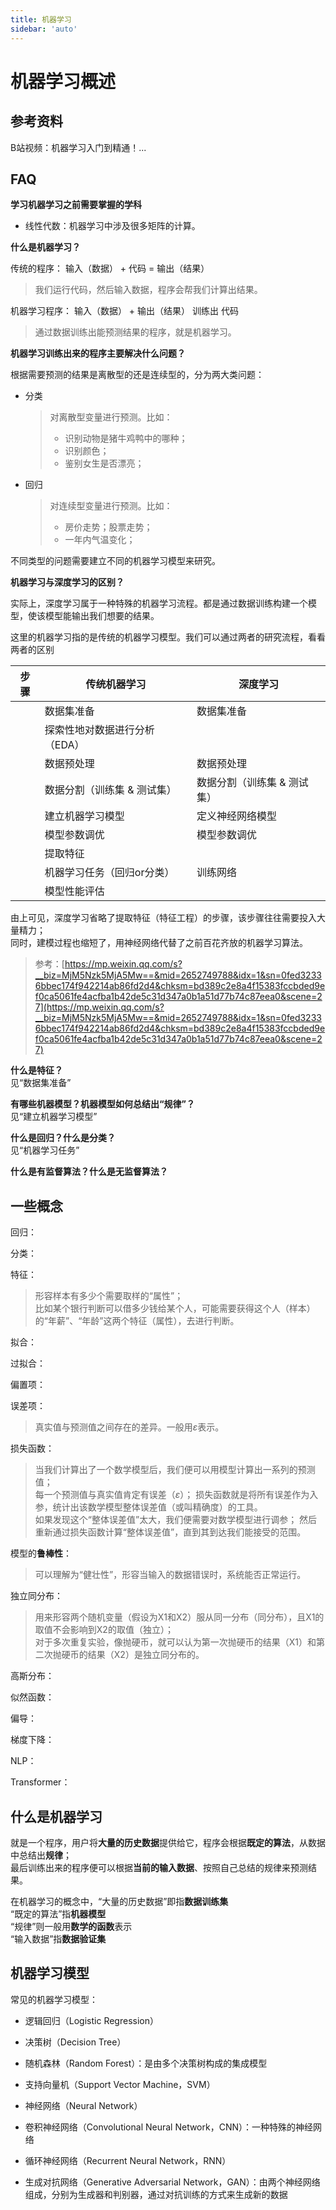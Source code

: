 ```yaml
---
title: 机器学习
sidebar: 'auto'
---
```


# 机器学习概述


## 参考资料

B站视频：机器学习入门到精通！...


## FAQ

**学习机器学习之前需要掌握的学科**
* 线性代数：机器学习中涉及很多矩阵的计算。



**什么是机器学习？**

传统的程序： 输入（数据） + 代码  = 输出（结果）

> 我们运行代码，然后输入数据，程序会帮我们计算出结果。

机器学习程序： 输入（数据） + 输出（结果） 训练出  代码

> 通过数据训练出能预测结果的程序，就是机器学习。


**机器学习训练出来的程序主要解决什么问题？**

根据需要预测的结果是离散型的还是连续型的，分为两大类问题：

* 分类
  > 对离散型变量进行预测。比如：
  > * 识别动物是猪牛鸡鸭中的哪种；
  > * 识别颜色；
  > * 鉴别女生是否漂亮；

* 回归
  > 对连续型变量进行预测。比如：
  > * 房价走势；股票走势；
  > * 一年内气温变化；

不同类型的问题需要建立不同的机器学习模型来研究。

**机器学习与深度学习的区别？**

实际上，深度学习属于一种特殊的机器学习流程。都是通过数据训练构建一个模型，使该模型能输出我们想要的结果。

这里的机器学习指的是传统的机器学习模型。我们可以通过两者的研究流程，看看两者的区别

| 步骤  | 传统机器学习           | 深度学习            |
|-----|------------------|-----------------|
|     | 数据集准备            | 数据集准备           |
|     | 探索性地对数据进行分析（EDA） |                 |
|     | 数据预处理            | 数据预处理           |
|     | 数据分割（训练集 & 测试集）  | 数据分割（训练集 & 测试集） |
|     | 建立机器学习模型         | 定义神经网络模型        |
|     | 模型参数调优           | 模型参数调优          |
|     | 提取特征             |                 |
|     | 机器学习任务（回归or分类）   | 训练网络            |
|     | 模型性能评估           |                 |


由上可见，深度学习省略了提取特征（特征工程）的步骤，该步骤往往需要投入大量精力；  
同时，建模过程也缩短了，用神经网络代替了之前百花齐放的机器学习算法。

> 参考：[https://mp.weixin.qq.com/s?__biz=MjM5Nzk5MjA5Mw==&mid=2652749788&idx=1&sn=0fed32336bbec174f942214ab86fd2d4&chksm=bd389c2e8a4f15383fccbded9ef0ca5061fe4acfba1b42de5c31d347a0b1a51d77b74c87eea0&scene=27](https://mp.weixin.qq.com/s?__biz=MjM5Nzk5MjA5Mw==&mid=2652749788&idx=1&sn=0fed32336bbec174f942214ab86fd2d4&chksm=bd389c2e8a4f15383fccbded9ef0ca5061fe4acfba1b42de5c31d347a0b1a51d77b74c87eea0&scene=27)



**什么是特征？**  
见“数据集准备”

**有哪些机器模型？机器模型如何总结出“规律”？**  
见“建立机器学习模型”

**什么是回归？什么是分类？**  
见“机器学习任务”

**什么是有监督算法？什么是无监督算法？**


## 一些概念

回归：
>

分类：
>

特征：
> 形容样本有多少个需要取样的“属性”；  
> 比如某个银行判断可以借多少钱给某个人，可能需要获得这个人（样本）的“年薪”、“年龄”这两个特征（属性），去进行判断。

拟合：
>

过拟合：
>

偏置项：
>

误差项：
> 真实值与预测值之间存在的差异。一般用$\varepsilon$表示。

损失函数：
> 当我们计算出了一个数学模型后，我们便可以用模型计算出一系列的预测值；  
> 每一个预测值与真实值肯定有误差（$\varepsilon$）；
> 损失函数就是将所有误差作为入参，统计出该数学模型整体误差值（或叫精确度）的工具。  
> 如果发现这个“整体误差值”太大，我们便需要对数学模型进行调参；
> 然后重新通过损失函数计算“整体误差值”，直到其到达我们能接受的范围。

模型的**鲁棒性**：
> 可以理解为“健壮性”，形容当输入的数据错误时，系统能否正常运行。

独立同分布：
> 用来形容两个随机变量（假设为X1和X2）服从同一分布（同分布），且X1的取值不会影响到X2的取值（独立）；  
> 对于多次重复实验，像抛硬币，就可以认为第一次抛硬币的结果（X1）和第二次抛硬币的结果（X2）是独立同分布的。

高斯分布：
>


似然函数：
>

偏导：
>

梯度下降：
>

NLP：
>

Transformer：
> 



## 什么是机器学习

就是一个程序，用户将**大量的历史数据**提供给它，程序会根据**既定的算法**，从数据中总结出**规律**；  
最后训练出来的程序便可以根据**当前的输入数据**、按照自己总结的规律来预测结果。

在机器学习的概念中，“大量的历史数据”即指**数据训练集**  
“既定的算法”指**机器模型**  
“规律”则一般用**数学的函数**表示  
“输入数据”指**数据验证集**


## 机器学习模型

常见的机器学习模型：

* 逻辑回归（Logistic Regression）

* 决策树（Decision Tree）

* 随机森林（Random Forest）：是由多个决策树构成的集成模型

* 支持向量机（Support Vector Machine，SVM）

* 神经网络（Neural Network）

* 卷积神经网络（Convolutional Neural Network，CNN）：一种特殊的神经网络

* 循环神经网络（Recurrent Neural Network，RNN）

* 生成对抗网络（Generative Adversarial Network，GAN）：由两个神经网络组成，分别为生成器和判别器，通过对抗训练的方式来生成新的数据

